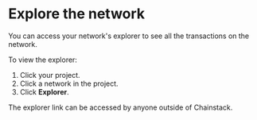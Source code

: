 # Explore the network

You can access your network's explorer to see all the transactions on the network.

To view the explorer:

1. Click your project.
1. Click a network in the project.
1. Click **Explorer**.

The explorer link can be accessed by anyone outside of Chainstack.